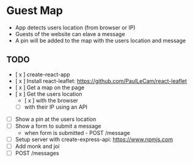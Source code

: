 # Guest Map

* App detects users location (from browser or IP)
* Guests of the website can elave a message
* A pin will be added to the map with the users location and message 

## TODO

* [ x ] create-react-app
* [ x ] Install react-leaflet: https://github.com/PaulLeCam/react-leaflet
* [ x ] Get a map on the page 
* [ x ] Get the users location
  * [ x ] with the browser
  * [ ] with their IP using an API
* [ ] Show a pin at the users location
* [ ] Show a form to submit a message
  * when form is submitted - POST /message
* [ ] Setup server with create-express-api: https://www.npmjs.com
* [ ] Add monk and joi
* [ ] POST /messages
